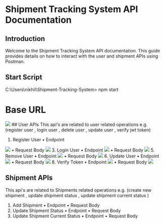 # Shipment Tracking System API Documentation

## Introduction
Welcome to the Shipment Tracking System API documentation. This guide provides details on how to interact with the user and shipment APIs using Postman.

## Start Script
 C:\Users\nikhil\Shipment-Tracking-System> npm start

# Base URL
<img src='https://nikhil-jangde.github.io/githost/base-url.png'>
## User APIs
This api's are related to user related operations e.g. (register user , login user , delete user , update user , verify jwt token)

1. Register User
• Endpoint
<img src='https://nikhil-jangde.github.io/githost/create-user-endpoint.png'>
• Request Body
<img src='https://nikhil-jangde.github.io/githost/create-user-body.png'>
3. Login User
• Endpoint
<img src='https://nikhil-jangde.github.io/githost/user-login-endpoint.png'>
• Request Body
<img src='https://nikhil-jangde.github.io/githost/user-login-body.png'>
5. Remove User
• Endpoint
<img src='https://nikhil-jangde.github.io/githost/remove-user-endpoint.png'>
• Request Body
<img src='https://nikhil-jangde.github.io/githost/remove-user-body.png'>
6. Update User
• Endpoint
<img src='https://nikhil-jangde.github.io/githost/update-user-endpoint.png'>
• Request Body
<img src='https://nikhil-jangde.github.io/githost/update-user-body.png'>
8. Verify Token
• Endpoint
<img src='https://nikhil-jangde.github.io/githost/verify-token-endpoint.png'>
• Request Body
<img src='https://nikhil-jangde.github.io/githost/verify-token-body.png'>

## Shipment APIs
This api's are related to Shipments related operations e.g. (create new shipment , update shipment status , update shipment current status )

1. Add Shipment
   • Endpoint
   • Request Body
2. Update Shipment Status
   • Endpoint
   • Request Body
3. Update Shipment Current Status
   • Endpoint
   • Request Body



